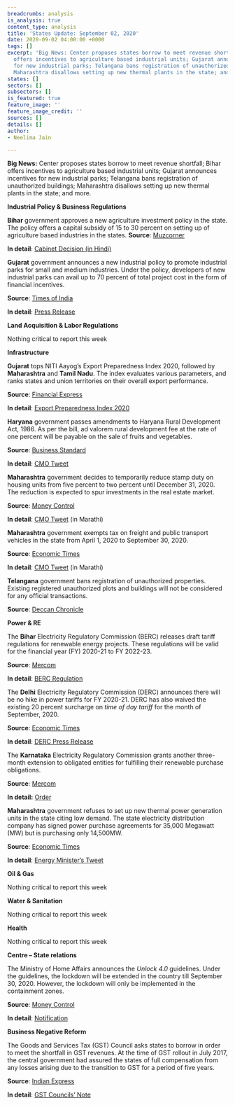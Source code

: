 ```yaml
---
breadcrumbs: analysis
is_analysis: true
content_type: analysis
title: 'States Update: September 02, 2020'
date: 2020-09-02 04:00:00 +0000
tags: []
excerpt: 'Big News: Center proposes states borrow to meet revenue shortfall; Bihar
  offers incentives to agriculture based industrial units; Gujarat announces incentives
  for new industrial parks; Telangana bans registration of unauthorized buildings;
  Maharashtra disallows setting up new thermal plants in the state; and more.'
states: []
sectors: []
subsectors: []
is_featured: true
feature_image: ''
feature_image_credit: ''
sources: []
details: []
author:
- Neelima Jain

---
```

**Big News:** Center proposes states borrow to meet revenue shortfall; Bihar offers incentives to agriculture based industrial units; Gujarat announces incentives for new industrial parks; Telangana bans registration of unauthorized buildings; Maharashtra disallows setting up new thermal plants in the state; and more.

**Industrial Policy & Business Regulations**

**Bihar** government approves a new agriculture investment policy in the state. The policy offers a capital subsidy of 15 to 30 percent on setting up of agriculture based industries in the states. **Source**: [Muzcorner](https://www.muzcorner.in/2020/08/bihar-approved-new-agriculture-investment-policy-2020.html)

**In detail**: [Cabinet Decision (in Hindi)](http://csd.bih.nic.in/Upload/Decisions/c25082020.pdf)

**Gujarat** government announces a new industrial policy to promote industrial parks for small and medium industries. Under the policy, developers of new industrial parks can avail up to 70 percent of total project cost in the form of financial incentives.

**Source**: [Times of India](https://timesofindia.indiatimes.com/city/ahmedabad/govt-promotes-industrial-parks-with-incentive-push/articleshow/77813578.cms)

**In detail**: [Press Release](https://gujaratinformation.net/article/?id=MjAyOTg=)

**Land Acquisition & Labor Regulations**

Nothing critical to report this week

**Infrastructure**

**Gujarat** tops NITI Aayog’s Export Preparedness Index 2020, followed by **Maharashtra** and **Tamil Nadu**. The index evaluates various parameters, and ranks states and union territories on their overall export performance.

**Source**: [Financial Express](https://www.financialexpress.com/economy/gujarat-most-prepared-for-exports-tops-niti-aayogs-export-preparedness-index-2020/2065902)

**In detail**: [Export Preparedness Index 2020](https://niti.gov.in/sites/default/files/2020-08/Digital_ExportPreparednessIndex2020_0.pdf)

**Haryana** government passes amendments to Haryana Rural Development Act, 1986. As per the bill, ad valorem rural development fee at the rate of one percent will be payable on the sale of fruits and vegetables.

**Source**: [Business Standard](https://www.business-standard.com/article/pti-stories/haryana-assembly-passes-12-bills-during-brief-monsoon-session-120082700009_1.html)

**In detail**: [CMO Tweet](https://twitter.com/cmohry/status/1298671774373044225?s=20)

**Maharashtra** government decides to temporarily reduce stamp duty on housing units from five percent to two percent until December 31, 2020. The reduction is expected to spur investments in the real estate market.

**Source**: [Money Control](https://www.moneycontrol.com/news/business/real-estate/maharashtra-govt-slashes-stamp-duty-by-2-until-dec-2020-to-boost-demand-in-real-estate-5759971.html)

**In detail**: [CMO Tweet](https://twitter.com/CMOMaharashtra/status/1298607068618698754?s=20) (in Marathi)

**Maharashtra** government exempts tax on freight and public transport vehicles in the state from April 1, 2020 to September 30, 2020.

**Source**: [Economic Times](https://auto.economictimes.indiatimes.com/news/commercial-vehicle/mhcv/maharashtra-cabinet-decides-to-exempt-tax-for-commercial-vehicles-from-april-1-to-september-30/77775131)

**In detail**: [CMO Tweet](https://twitter.com/CMOMaharashtra/status/1298607105679560706?s=20) (in Marathi)

**Telangana** government bans registration of unauthorized properties. Existing registered unauthorized plots and buildings will not be considered for any official transactions.

**Source**: [Deccan Chronicle](https://www.deccanchronicle.com/nation/current-affairs/270820/telangana-gets-tough-on-illegal-layouts-bans-registration-of-unapprov.html)

**Power & RE**

The **Bihar** Electricity Regulatory Commission (BERC) releases draft tariff regulations for renewable energy projects. These regulations will be valid for the financial year (FY) 2020-21 to FY 2022-23.

**Source**: [Mercom](https://mercomindia.com/bihar-draft-tariff-regulations-renewable/)

**In detail**: [BERC Regulation](https://berc.co.in/orders/daily-orders/2275-suo-motu-proceeding-inviting-comments-suggestion-objections-on-berc-terms-and-conditions-for-tariff-determination-from-renewable-energy-sources-regulations-2020)

The **Delhi** Electricity Regulatory Commission (DERC) announces there will be no hike in power tariffs for FY 2020-21. DERC has also waived the existing 20 percent surcharge on _time of day tariff_ for the month of September, 2020.

**Source**: [Economic Times](https://energy.economictimes.indiatimes.com/news/power/no-power-tariff-hike-in-delhi-for-2020-21-delhi-electricity-regulatory-commission/77815464)

**In detail**: [DERC Press Release](http://www.derc.gov.in/Press%20Release/Press%20Release%20-%2028.08.2020/Press%20Release%20-%20english.pdf)

The **Karnataka** Electricity Regulatory Commission grants another three-month extension to obligated entities for fulfilling their renewable purchase obligations.

**Source**: [Mercom](https://mercomindia.com/karnataka-announces-three-month-extension/)

**In detail:** [Order](https://karunadu.karnataka.gov.in/kerc/Ombudsman%20Order%202020/order%202020/Order%20on%20Further%20extension%20of%20time%20for%20Compliance%20of%20RPO%20for%20FY20.pdf)

**Maharashtra** government refuses to set up new thermal power generation units in the state citing low demand. The state electricity distribution company has signed power purchase agreements for 35,000 Megawatt (MW) but is purchasing only 14,500MW.

**Source**: [Economic Times](https://energy.economictimes.indiatimes.com/news/power/maharashtra-no-new-thermal-power-units-in-state-says-raut/77795901)

**In detail**: [Energy Minister’s Tweet](https://twitter.com/NitinRaut_INC/status/1300369460721639424?s=20)

**Oil & Gas**

Nothing critical to report this week

**Water & Sanitation**

Nothing critical to report this week

**Health**

Nothing critical to report this week

**Centre – State relations**

The Ministry of Home Affairs announces the _Unlock 4.0_ guidelines. Under the guidelines, the lockdown will be extended in the country till September 30, 2020. However, the lockdown will only be implemented in the containment zones.

**Source**: [Money Control](https://www.moneycontrol.com/news/india/ministry-of-home-affairs-issues-fresh-guidelines-for-unlock-4-metro-social-academic-events-allowed-5772471.html)

**In detail**: [Notification](https://www.mha.gov.in/sites/default/files/MHAOrder_Unlock4_29082020.pdf)

**Business Negative Reform**

The Goods and Services Tax (GST) Council asks states to borrow in order to meet the shortfall in GST revenues. At the time of GST rollout in July 2017, the central government had assured the states of full compensation from any losses arising due to the transition to GST for a period of five years.

**Source**: [Indian Express](https://indianexpress.com/article/business/economy/nirmala-sitharaman-gst-payment-states-rbi-6572835/)

**In detail**: [GST Councils’ Note](https://static.pib.gov.in/WriteReadData/userfiles/Annexure%20GST%20Options.pdf)